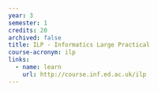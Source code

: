 ```yaml
---
year: 3
semester: 1
credits: 20
archived: false
title: ILP - Informatics Large Practical
course-acronym: ilp
links:
  - name: learn
    url: http://course.inf.ed.ac.uk/ilp
---
```

